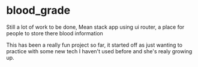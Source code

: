 # blood_grade
Still a lot of work to be done, Mean stack app using ui router, a place for people to store there blood information

This has been a really fun project so far, it started off as just wanting to practice with some new tech I haven't used before
and she's realy growing up.
